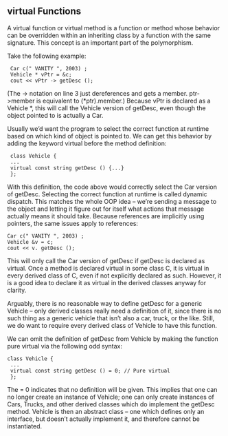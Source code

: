 ## virtual Functions

A virtual function or virtual method is a function or method whose behavior can be overridden within an inheriting class by a function with the same signature. This concept is an important part of the polymorphism.

Take the following example:
```
 Car c(" VANITY ", 2003) ;
 Vehicle * vPtr = &c;
 cout << vPtr -> getDesc ();
```
(The -> notation on line 3 just dereferences and gets a member. ptr->member is equivalent
to (*ptr).member.)
Because vPtr is declared as a Vehicle *, this will call the Vehicle version of getDesc, even
though the object pointed to is actually a Car.

Usually we’d want the program to select the
correct function at runtime based on which kind of object is pointed to. We can get this
behavior by adding the keyword virtual before the method definition:
```
 class Vehicle {
 ...
 virtual const string getDesc () {...}
 };
 ```
With this definition, the code above would correctly select the Car version of getDesc.
Selecting the correct function at runtime is called dynamic dispatch. This matches the whole
OOP idea – we’re sending a message to the object and letting it figure out for itself what
actions that message actually means it should take.
Because references are implicitly using pointers, the same issues apply to references:
```
Car c(" VANITY ", 2003) ;
Vehicle &v = c;
cout << v. getDesc ();
```
This will only call the Car version of getDesc if getDesc is declared as virtual.
Once a method is declared virtual in some class C, it is virtual in every derived class of C,
even if not explicitly declared as such. However, it is a good idea to declare it as virtual
in the derived classes anyway for clarity.

Arguably, there is no reasonable way to define getDesc for a generic Vehicle – only derived
classes really need a definition of it, since there is no such thing as a generic vehicle that
isn’t also a car, truck, or the like. Still, we do want to require every derived class of Vehicle
to have this function.

We can omit the definition of getDesc from Vehicle by making the function pure virtual
via the following odd syntax:
```
class Vehicle {
 ...
 virtual const string getDesc () = 0; // Pure virtual
 };
 ```
The = 0 indicates that no definition will be given. This implies that one can no longer create
an instance of Vehicle; one can only create instances of Cars, Trucks, and other derived
classes which do implement the getDesc method. Vehicle is then an abstract class – one
which defines only an interface, but doesn’t actually implement it, and therefore cannot be
instantiated.
